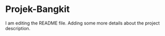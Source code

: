 # Projek-Bangkit
I am editing the README file. Adding some more details about the project description.
